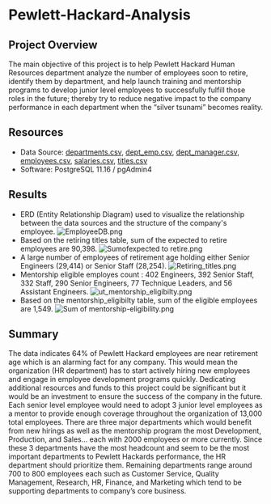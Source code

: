 # Pewlett-Hackard-Analysis
## Project Overview
The main objective of this project is to help Pewlett Hackard Human Resources department analyze the number of employees soon to retire, identify them by department, and help launch training and mentorship programs to develop junior level employees to successfully fulfill those roles in the future; thereby try to reduce negative impact to the company performance in each department when the “silver tsunami” becomes reality.
## Resources
- Data Source: [departments.csv](), [dept_emp.csv](), [dept_manager.csv](), [employees.csv](), [salaries.csv](), [titles.csv]()
- Software: PostgreSQL 11.16 / pgAdmin4
## Results
- ERD (Entity Relationship Diagram) used to visualize the relationship between the data sources and the structure of the company's employee.
![EmployeeDB.png]()
- Based on the retiring titles table, sum of the expected to retire employees are 90,398.
![Sumofexpected to retire.png]()
- A large number of employees of retirement age holding either Senior Engineers (29,414) or Senior Staff (28,254).
![Retiring_titles.png]()
- Mentorship eligible employes count : 402 Engineers, 392 Senior Staff, 332 Staff, 290 Senior Engineers, 77 Technique Leaders, and 56 Assistant Engineers.
![ut_mentorship_eligibilty.png]()
- Based on the mentorship_eligibilty table, sum of the eligible employees are 1,549.
![Sum of mentorship-eligibility.png]()
## Summary
The data indicates 64% of Pewlett Hackard employees are near retirement age which is an alarming fact for any company. This would mean the organization (HR department) has to start actively hiring new employees and engage in employee development programs quickly. Dedicating additional resources and funds to this project could be significant but it would be an investment to ensure the success of the company in the future. Each senior level employee would need to adopt 3 junior level employees as a mentor to provide enough coverage throughout the organization of 13,000 total employees. There are three major departments which would benefit from new hirings as well as the mentorship program the most Development, Production, and Sales… each with 2000 employees or more currently. Since these 3 departments have the most headcount and seem to be the most important departments to Pewlett Hackards performance, the HR department should prioritize them. Remaining departments range around 700 to 800 employees each such as Customer Service, Quality Management, Research, HR, Finance, and Marketing which tend to be supporting departments to company’s core business.  

